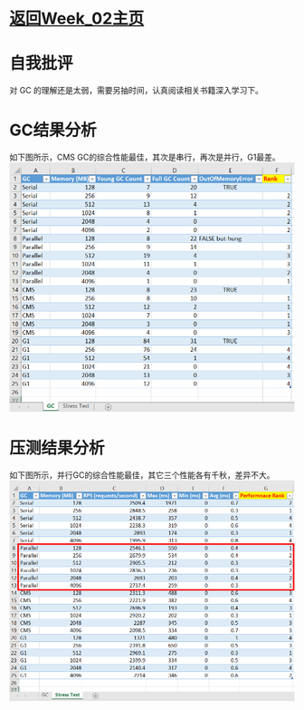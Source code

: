 # [返回Week_02主页](index.md)

# 自我批评
对 GC 的理解还是太弱，需要另抽时间，认真阅读相关书籍深入学习下。

# GC结果分析
如下图所示，CMS GC的综合性能最佳，其次是串行，再次是并行，G1最差。
<br/>
![Stress Test Summary](assets/images/GC-Test-Result-Summary.png)

# 压测结果分析
如下图所示，并行GC的综合性能最佳，其它三个性能各有千秋，差异不大。
<br/>
![Stress Test Summary](assets/images/Stress-Test-Result-Summary.png)
